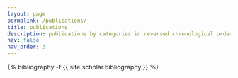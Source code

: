 ```yaml
---
layout: page
permalink: /publications/
title: publications
description: publications by categories in reversed chronological order. generated by jekyll-scholar.
nav: false
nav_order: 3
---
```

<!-- _pages/publications.md -->
<div class="publications">

{% bibliography -f {{ site.scholar.bibliography }} %}

</div>
